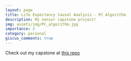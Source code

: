 ```yaml
---
layout: page
title: Life Expectancy Causal Analysis - PC Algorithm
description: My senior capstone project!
img: assets/img/PC_algorithm.jpg
importance: 2
category: personal
giscus_comments: true
---
```


Check out my capstone at [this repo](https://github.com/emily-ramond/Life-Expectancy-Causal-Analysis)
